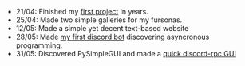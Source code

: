 - 21/04: Finished my [first project](https://github.com/onetrickwolfy/reddit-twitter-bot) in years. 
- 25/04: Made two simple galleries for my fursonas.
- 12/05: Made a simple yet decent text-based website
- 28/05: Made [my first discord bot](https://github.com/onetrickwolfy/discord-quote-bot) discovering asyncronous programming. 
- 31/05: Discovered PySimpleGUI and made a [quick discord-rpc GUI](https://github.com/onetrickwolfy/quick-discord-rpc-gui)
